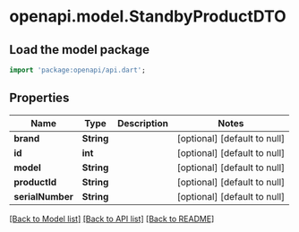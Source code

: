 # openapi.model.StandbyProductDTO

## Load the model package
```dart
import 'package:openapi/api.dart';
```

## Properties
Name | Type | Description | Notes
------------ | ------------- | ------------- | -------------
**brand** | **String** |  | [optional] [default to null]
**id** | **int** |  | [optional] [default to null]
**model** | **String** |  | [optional] [default to null]
**productId** | **String** |  | [optional] [default to null]
**serialNumber** | **String** |  | [optional] [default to null]

[[Back to Model list]](../README.md#documentation-for-models) [[Back to API list]](../README.md#documentation-for-api-endpoints) [[Back to README]](../README.md)


